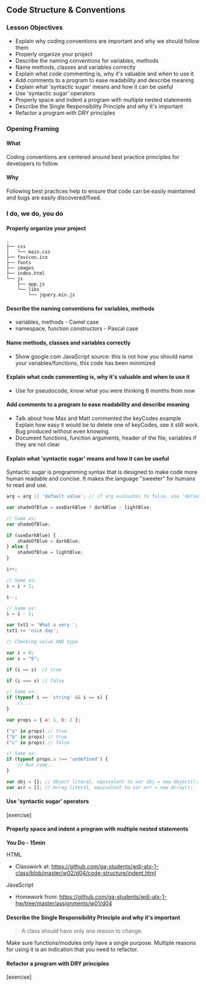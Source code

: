 ## Code Structure & Conventions

### Lesson Objectives

* Explain why coding conventions are important and why we should follow them
* Properly organize your project
* Describe the naming conventions for variables, methods
* Name methods, classes and variables correctly
* Explain what code commenting is, why it's valuable and when to use it
* Add comments to a program to ease readability and describe meaning
* Explain what 'syntactic sugar' means and how it can be useful
* Use 'syntactic sugar' operators
* Properly space and indent a program with multiple nested statements
* Describe the Single Responsibility Principle and why it's important
* Refactor a program with DRY principles

### Opening Framing
#### What

Coding conventions are centered around best practice principles for developers to follow.

#### Why

Following best practices help to ensure that code can be easily maintained and bugs are easily discovered/fixed.

### I do, we do, you do

#### Properly organize your project

```
.
├── css
│   └── main.css
├── favicon.ico
├── fonts
├── images
├── index.html
└── js
    ├── app.js
    └── libs
        └── jquery.min.js
```

#### Describe the naming conventions for variables, methods

* variables, methods - Camel case 
* namespace, function constructors - Pascal case

#### Name methods, classes and variables correctly

- Show google.com JavaScript source: this is not how you should name your variables/functions, this code has been minimized 

#### Explain what code commenting is, why it's valuable and when to use it

- Use for pseudocode, know what you were thinking 6 months from now

#### Add comments to a program to ease readability and describe meaning

- Talk about how Max and Matt commented the keyCodes example. Explain how easy it would be to delete one of keyCodes, see it still work. Bug produced without even knowing. 
- Document functions, function arguments, header of the file, variables if they are not clear

#### Explain what 'syntactic sugar' means and how it can be useful

Syntactic sugar is programming syntax that is designed to make code more human readable and concise. It makes the language "sweeter" for humans to read and use.

```JAVASCRIPT
arg = arg || 'default value'; // if arg evaluates to false, use 'default'
```

```JAVASCRIPT
var shadeOfBlue = useDarkBlue ? darkBlue : lightBlue;

// Same as: 
var shadeOfBlue;

if (useDarkBlue) {
    shadeOfBlue = darkBlue;
} else {
    shadeOfBlue = lightBlue;
}
```

```JAVASCRIPT 
i++;

// Same as: 
i = i + 1;
```

```JAVASCRIPT
i--;

// Same as: 
i = i - 1;
```

```JAVASCRIPT
var txt1 = 'What a very ';
txt1 += 'nice day';
```

```JAVASCRIPT
// Checking value AND type 

var i = 0;
var s = "0";

if (i == s)  // true

if (i === s) // false

// Same as: 
if (typeof i == 'string' && i == s) {
    //... 
}
```

```JAVASCRIPT
var props = { a: 1, b: 2 };

("a" in props) // true
("b" in props) // true
("c" in props) // false

// Same as: 
if (typeof props.a !== 'undefined') {
    // Run code.. 
}
```

```JAVASCRIPT
var obj = {}; // Object literal, equivalent to var obj = new Object();
var arr = []; // Array literal, equivalent to var arr = new Array();
```

#### Use 'syntactic sugar' operators

[exercise]

#### Properly space and indent a program with multiple nested statements
**You Do - 15min**

HTML 
- Classwork at: https://github.com/ga-students/wdi-atx-1-class/blob/master/w02/d04/code-structure/indent.html

JavaScript 
- Homework from: https://github.com/ga-students/wdi-atx-1-hw/tree/master/assignments/w01/d04

#### Describe the Single Responsibility Principle and why it's important

> A class should have only one reason to change.

Make sure functions/modules only have a single purpose. Multiple reasons for using it is an indication that you need to refactor. 

#### Refactor a program with DRY principles

[exercise]


